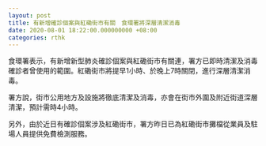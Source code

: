 ```yaml
---
layout: post
title: 有新增確診個案與紅磡街市有關　食環署將深層清潔消毒
date: 2020-08-01 18:22:00.000000000 +08:00
categories: rthk
---
```


食環署表示，有新增新型肺炎確診個案與紅磡街市有關連，署方已即時清潔及消毒確診者曾使用的範圍。紅磡街巿將提早1小時、於晚上7時關閉，進行深層清潔消毒。

署方說，街市公用地方及設施將徹底清潔及消毒，亦會在街巿外圍及附近街道深層清潔，預計需時4小時。

另外，由於近日有確診個案涉及紅磡街市，署方昨日已為紅磡街市攤檔從業員及駐場人員提供免費檢測服務。
